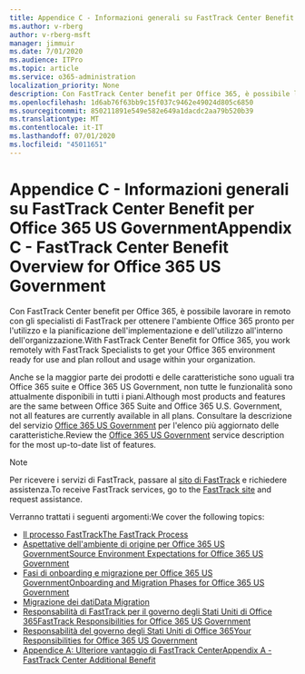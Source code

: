 ```yaml
---
title: Appendice C - Informazioni generali su FastTrack Center Benefit per Office 365 US Government
ms.author: v-rberg
author: v-rberg-msft
manager: jimmuir
ms.date: 7/01/2020
ms.audience: ITPro
ms.topic: article
ms.service: o365-administration
localization_priority: None
description: Con FastTrack Center benefit per Office 365, è possibile lavorare in remoto con gli specialisti di FastTrack per ottenere l'ambiente Office 365 pronto per l'utilizzo e la pianificazione dell'implementazione e dell'utilizzo all'interno dell'organizzazione.
ms.openlocfilehash: 1d6ab76f63bb9c15f037c9462e49024d805c6850
ms.sourcegitcommit: 850211891e549e582e649a1dacdc2aa79b520b39
ms.translationtype: MT
ms.contentlocale: it-IT
ms.lasthandoff: 07/01/2020
ms.locfileid: "45011651"
---
```

# <a name="appendix-c---fasttrack-center-benefit-overview-for-office-365-us-government"></a><span data-ttu-id="28e7b-103">Appendice C - Informazioni generali su FastTrack Center Benefit per Office 365 US Government</span><span class="sxs-lookup"><span data-stu-id="28e7b-103">Appendix C - FastTrack Center Benefit Overview for Office 365 US Government</span></span>

<span data-ttu-id="28e7b-104">Con FastTrack Center benefit per Office 365, è possibile lavorare in remoto con gli specialisti di FastTrack per ottenere l'ambiente Office 365 pronto per l'utilizzo e la pianificazione dell'implementazione e dell'utilizzo all'interno dell'organizzazione.</span><span class="sxs-lookup"><span data-stu-id="28e7b-104">With FastTrack Center Benefit for Office 365, you work remotely with FastTrack Specialists to get your Office 365 environment ready for use and plan rollout and usage within your organization.</span></span> 
  
<span data-ttu-id="28e7b-105">Anche se la maggior parte dei prodotti e delle caratteristiche sono uguali tra Office 365 suite e Office 365 US Government, non tutte le funzionalità sono attualmente disponibili in tutti i piani.</span><span class="sxs-lookup"><span data-stu-id="28e7b-105">Although most products and features are the same between Office 365 Suite and Office 365 U.S. Government, not all features are currently available in all plans.</span></span> <span data-ttu-id="28e7b-106">Consultare la descrizione del servizio [Office 365 US Government](https://aka.ms/aboutgovcloud) per l'elenco più aggiornato delle caratteristiche.</span><span class="sxs-lookup"><span data-stu-id="28e7b-106">Review the [Office 365 US Government](https://aka.ms/aboutgovcloud) service description for the most up-to-date list of features.</span></span>

> [!NOTE]
> <span data-ttu-id="28e7b-107">Per ricevere i servizi di FastTrack, passare al [sito di FastTrack](https://go.microsoft.com/fwlink/?linkid=780698) e richiedere assistenza.</span><span class="sxs-lookup"><span data-stu-id="28e7b-107">To receive FastTrack services, go to the [FastTrack site](https://go.microsoft.com/fwlink/?linkid=780698) and request assistance.</span></span>  

<span data-ttu-id="28e7b-108">Verranno trattati i seguenti argomenti:</span><span class="sxs-lookup"><span data-stu-id="28e7b-108">We cover the following topics:</span></span>
- [<span data-ttu-id="28e7b-109">Il processo FastTrack</span><span class="sxs-lookup"><span data-stu-id="28e7b-109">The FastTrack Process</span></span>](O365-fasttrack-process.md) 
- [<span data-ttu-id="28e7b-110">Aspettative dell'ambiente di origine per Office 365 US Government</span><span class="sxs-lookup"><span data-stu-id="28e7b-110">Source Environment Expectations for Office 365 US Government</span></span>](US-Gov-appendix-source-environment-expectations.md)   
- [<span data-ttu-id="28e7b-111">Fasi di onboarding e migrazione per Office 365 US Government</span><span class="sxs-lookup"><span data-stu-id="28e7b-111">Onboarding and Migration Phases for Office 365 US Government</span></span>](US-Gov-appendix-onboarding-and-migration.md)
- [<span data-ttu-id="28e7b-112">Migrazione dei dati</span><span class="sxs-lookup"><span data-stu-id="28e7b-112">Data Migration</span></span>](O365-data-migration.md)    
- [<span data-ttu-id="28e7b-113">Responsabilità di FastTrack per il governo degli Stati Uniti di Office 365</span><span class="sxs-lookup"><span data-stu-id="28e7b-113">FastTrack Responsibilities for Office 365 US Government</span></span>](US-Gov-appendix-fasttrack-responsibilities.md)   
- [<span data-ttu-id="28e7b-114">Responsabilità del governo degli Stati Uniti di Office 365</span><span class="sxs-lookup"><span data-stu-id="28e7b-114">Your Responsibilities for Office 365 US Government</span></span>](US-Gov-appendix-your-responsibilities.md)    
- [<span data-ttu-id="28e7b-115">Appendice A: Ulteriore vantaggio di FastTrack Center</span><span class="sxs-lookup"><span data-stu-id="28e7b-115">Appendix A - FastTrack Center Additional Benefit</span></span>](O365-fasttrack-additional-benefits.md)
